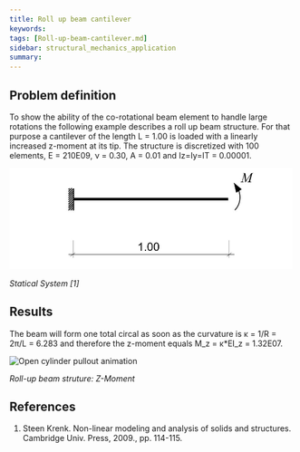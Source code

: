 ```yaml
---
title: Roll up beam cantilever
keywords: 
tags: [Roll-up-beam-cantilever.md]
sidebar: structural_mechanics_application
summary: 
---
```


## Problem definition
To show the ability of the co-rotational beam element to handle large rotations the following example describes a roll up beam structure. For that purpose a cantilever of the length L = 1.00 is loaded with a linearly increased z-moment at its tip. The structure is discretized with 100 elements, E = 210E09, ν = 0.30, A = 0.01 and Iz=Iy=IT = 0.00001.

<img src="https://raw.githubusercontent.com/KratosMultiphysics/Documentation/master/Wiki_files/Application_cases/Roll_up_beam_cantilever/RollUpSystem.JPG" width="500">

_Statical System [1]_

## Results

The beam will form one total circal as soon as the curvature is κ = 1/R = 2π/L = 6.283 and therefore the z-moment equals M_z = κ*EI_z = 1.32E07.

![Open cylinder pullout animation](https://raw.githubusercontent.com/KratosMultiphysics/Documentation/master/Wiki_files/Application_cases/Roll_up_beam_cantilever/rollup.gif)

_Roll-up beam struture: Z-Moment_

## References
1. Steen Krenk. Non-linear modeling and analysis of solids and structures. Cambridge
Univ. Press, 2009., pp. 114-115.